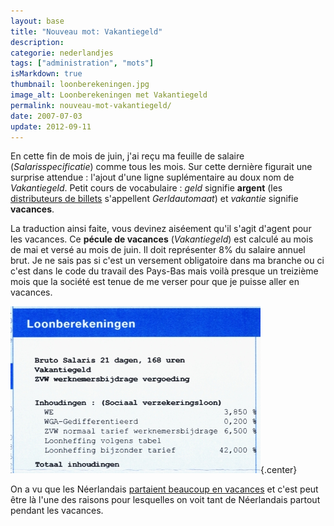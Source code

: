```yaml
---
layout: base
title: "Nouveau mot: Vakantiegeld"
description: 
categorie: nederlandjes
tags: ["administration", "mots"]
isMarkdown: true
thumbnail: loonberekeningen.jpg
image_alt: Loonberekeningen met Vakantiegeld
permalink: nouveau-mot-vakantiegeld/
date: 2007-07-03
update: 2012-09-11
---
```



En cette fin de mois de juin, j'ai reçu ma feuille de salaire (*Salarisspecificatie*) comme tous les mois. Sur cette dernière figurait une surprise attendue : l'ajout d'une ligne suplémentaire au doux nom de *Vakantiegeld*. Petit cours de vocabulaire : *geld* signifie **argent** (les [distributeurs de billets](/choisir-une-banque) s'appellent *Gerldautomaat*) et *vakantie* signifie **vacances**.

La traduction ainsi faite, vous devinez aiséement qu'il s'agit d'agent pour les vacances. Ce **pécule de vacances** (*Vakantiegeld*) est calculé au mois de mai et versé au mois de juin. Il doit représenter 8%  du salaire annuel brut. Je ne sais pas si c'est un versement obligatoire dans ma branche ou ci c'est dans le code du travail des Pays-Bas mais voilà presque un treizième mois que la société est tenue de me verser pour que je puisse aller en vacances.

![Loonberekeningen met Vakantiegeld](loonberekeningen.jpg){.center}

On a vu que les Néerlandais [partaient beaucoup en vacances](/millions-de-neerlandais) et c'est peut être là l'une des raisons pour lesquelles on voit tant de Néerlandais partout pendant les vacances.
